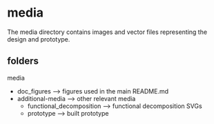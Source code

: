 # media

The media directory contains images and vector files representing the design and prototype. 

## folders

media 
- doc_figures --> figures used in the main README.md
- additional-media --> other relevant media 
   - functional_decomposition --> functional decomposition SVGs 
   - prototype --> built prototype
